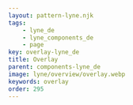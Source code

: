 ```yaml
---
layout: pattern-lyne.njk
tags: 
    - lyne_de
    - lyne_components_de
    - page
key: overlay-lyne_de
title: Overlay
parent: components-lyne_de
image: lyne/overview/overlay.webp
keywords: overlay
order: 295
---
```

